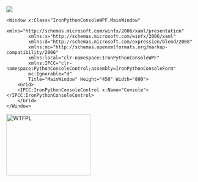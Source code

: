 ![](http://yanzixiang.github.io/2015/11/13/IronPythonConsole/IronPythonConsoleWPF.png)

```
<Window x:Class="IronPythonConsoleWPF.MainWindow"
        xmlns="http://schemas.microsoft.com/winfx/2006/xaml/presentation"
        xmlns:x="http://schemas.microsoft.com/winfx/2006/xaml"
        xmlns:d="http://schemas.microsoft.com/expression/blend/2008"
        xmlns:mc="http://schemas.openxmlformats.org/markup-compatibility/2006"
        xmlns:local="clr-namespace:IronPythonConsoleWPF"
        xmlns:IPCC="clr-namespace:PythonConsoleControl;assembly=IronPythonConsoleForm"
        mc:Ignorable="d"
        Title="MainWindow" Height="450" Width="800">
    <Grid>
    <IPCC:IronPythonConsoleControl x:Name="Console"></IPCC:IronPythonConsoleControl>
    </Grid>
</Window>
```

<a href="http://www.wtfpl.net/"><img
       src="http://www.wtfpl.net/wp-content/uploads/2012/12/logo-220x1601.png"
       width="220px" height="160px" alt="WTFPL" /></a>